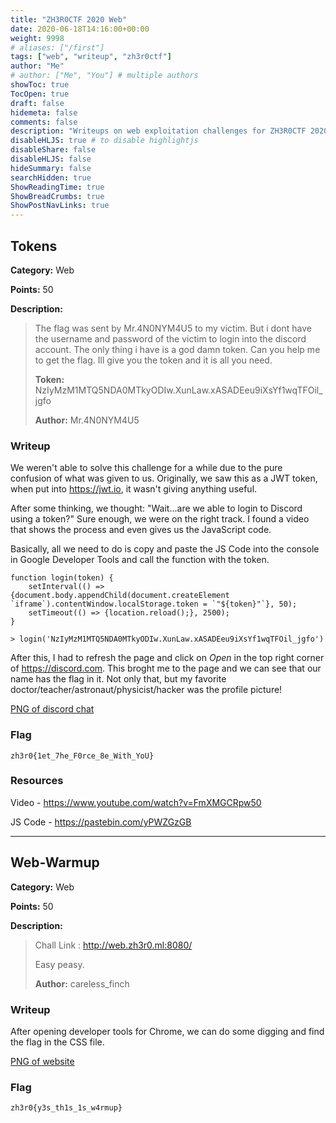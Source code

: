 ```yaml
---
title: "ZH3R0CTF 2020 Web"
date: 2020-06-18T14:16:00+00:00
weight: 9998
# aliases: ["/first"]
tags: ["web", "writeup", "zh3r0ctf"]
author: "Me"
# author: ["Me", "You"] # multiple authors
showToc: true
TocOpen: true
draft: false
hidemeta: false
comments: false
description: "Writeups on web exploitation challenges for ZH3R0CTF 2020"
disableHLJS: true # to disable highlightjs
disableShare: false
disableHLJS: false
hideSummary: false
searchHidden: true
ShowReadingTime: true
ShowBreadCrumbs: true
ShowPostNavLinks: true
---
```


## Tokens
**Category:** Web

**Points:** 50

**Description:**
>The flag was sent by Mr.4N0NYM4U5 to my victim. But i dont have the username
and password of the victim to login into the discord account. The only thing i
have is a god damn token. Can you help me to get the flag. Ill give you the
token and it is all you need.
>
> **Token:** NzIyMzM1MTQ5NDA0MTkyODIw.XunLaw.xASADEeu9iXsYf1wqTFOil_jgfo
>
> **Author:** Mr.4N0NYM4U5

### Writeup
We weren't able to solve this challenge for a while due to the pure confusion of
what was given to us. Originally, we saw this as a JWT token, when put into
https://jwt.io, it wasn't giving anything useful.

After some thinking, we thought: "Wait...are we able to login to Discord using a
token?" Sure enough, we were on the right track. I found a video that shows the
process and even gives us the JavaScript code.

Basically, all we need to do is copy and paste the JS Code into the console in
Google Developer Tools and call the function with the token.
```
function login(token) {
    setInterval(() => {document.body.appendChild(document.createElement `iframe`).contentWindow.localStorage.token = `"${token}"`}, 50);
    setTimeout(() => {location.reload();}, 2500);
}
```
```
> login('NzIyMzM1MTQ5NDA0MTkyODIw.XunLaw.xASADEeu9iXsYf1wqTFOil_jgfo')
```

After this, I had to refresh the page and click on *Open* in the top right
corner of https://discord.com. This broght me to the page and we can see that
our name has the flag in it. Not only that, but my favorite doctor/teacher/astronaut/physicist/hacker
was the profile picture!

[PNG of discord chat](https://github.com/itsecgary/CTFs/tree/master/ZH3R0CTF%202020/Tokens/screenshot.PNG)

### Flag
`zh3r0{1et_7he_F0rce_8e_With_YoU}`

### Resources
Video - https://www.youtube.com/watch?v=FmXMGCRpw50

JS Code - https://pastebin.com/yPWZGzGB


---


## Web-Warmup
**Category:** Web

**Points:** 50

**Description:**
> Chall Link : http://web.zh3r0.ml:8080/
>
> Easy peasy.
>
> **Author:** careless_finch

### Writeup
After opening developer tools for Chrome, we can do some digging and find the
flag in the CSS file.

[PNG of website](https://github.com/itsecgary/CTFs/tree/master/ZH3R0CTF%202020/Web-Warmup/screenshot.PNG)

### Flag
`zh3r0{y3s_th1s_1s_w4rmup}`


